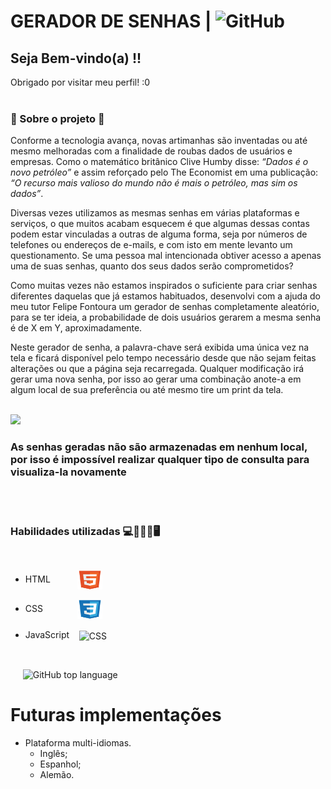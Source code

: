 #  GERADOR DE SENHAS | ![GitHub](https://img.shields.io/badge/Status-%20development-orange)


## Seja Bem-vindo(a) !!

Obrigado por visitar meu perfil! :0 
<br>
<br>

###  🚀 Sobre o projeto  🚀

<div>
<p>Conforme a tecnologia avança, novas artimanhas são inventadas ou até mesmo melhoradas com a finalidade de roubas dados de usuários e empresas. Como o matemático britânico Clive Humby disse: <i>“Dados é o novo petróleo”</i> e assim reforçado pelo The Economist em uma publicação: <i>“O recurso mais valioso do mundo não é mais o petróleo, mas sim os dados”</i>.<p>
<p>Diversas vezes utilizamos as mesmas senhas em várias plataformas e serviços, o que muitos acabam esquecem é que algumas dessas contas podem estar vinculadas a outras de alguma forma, seja por números de telefones ou endereços de e-mails, e com isto em mente levanto um questionamento. Se uma pessoa mal intencionada obtiver acesso a apenas uma de suas senhas, quanto dos seus dados serão comprometidos? <p>
<p>Como muitas vezes não estamos inspirados o suficiente para criar senhas diferentes daquelas que já estamos habituados, desenvolvi com a ajuda do meu tutor Felipe Fontoura um gerador de senhas completamente aleatório, para se ter ideia, a probabilidade de dois usuários gerarem a mesma senha é de X em Y, aproximadamente. <p>
<p>Neste gerador de senha, a palavra-chave será exibida uma única vez na tela e ficará disponível pelo tempo necessário desde que não sejam feitas alterações ou que a página seja recarregada. Qualquer modificação irá gerar uma nova senha, por isso ao gerar uma combinação anote-a em algum local de sua preferência ou até mesmo tire um print da tela. <p>
<div>

<div style="display: inline_block"> <br>
<img height="****" width="***" src="****">
  </div>

### <b> As senhas geradas não são armazenadas em nenhum local, por isso é impossível realizar qualquer tipo de consulta para visualiza-la novamente </b>

<br>
<br>

### Habilidades utilizadas 💻👨🏻‍💻🖥

<div style="display: inline_block"><br>
  <ul>
    <li>HTML &nbsp;&nbsp;&nbsp;&nbsp;&nbsp;&nbsp;&nbsp;&nbsp;&nbsp;&nbsp;<img align="center" alt="HTML" height="30" width="40" src="https://raw.githubusercontent.com/devicons/devicon/master/icons/html5/html5-original.svg"> </li><br>
   <li> CSS &nbsp;&nbsp;&nbsp;&nbsp;&nbsp;&nbsp;&nbsp;&nbsp;&nbsp;&nbsp;&nbsp;&nbsp; <img align="center" alt="CSS" height="30" width="40" src="https://raw.githubusercontent.com/devicons/devicon/master/icons/css3/css3-original.svg"> </li><br>
   <li> JavaScript &nbsp;&nbsp; <img align="center" alt="CSS" height="30" width="40" src="https://cdn.jsdelivr.net/gh/devicons/devicon/icons/javascript/javascript-original.svg"> </li>
    </ul>
</div>
<br>

 &nbsp;&nbsp;&nbsp;&nbsp; ![GitHub top language](https://img.shields.io/github/languages/top/AdonisJeronimo/gerador-de-senhas?style=plastic)

 # Futuras implementações

 <div>
 <ul><li>Plataforma multi-idiomas.<ul>
 <li>Inglês;</li>
 <li>Espanhol;</li>
 <li>Alemão.</li>
 </ul></li>
 </ul>
 </div>
 


